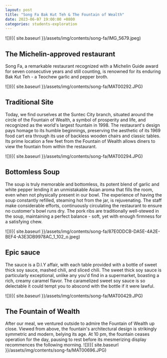 ```yaml
---
layout: post
title: "Song Fa Bak Kut Teh & The Fountain of Wealth"
date: 2023-06-07 19:00:00 +0800
categories: students-exploration
---
```


![]({{ site.baseurl }}/assets/img/contents/song-fa/IMG_5679.jpeg)
## The Michelin-approved restaurant
Song Fa, a remarkable restaurant recognized with a Michelin Guide award for seven consecutive years and still counting, is renowned for its enduring Bak Kut Teh - a Teochew garlic and pepper broth.

![]({{ site.baseurl }}/assets/img/contents/song-fa/MAT00292.JPG)
## Traditional Site
Today, we find ourselves at the Suntec City branch, situated around the circle of the Fountain of Wealth, a symbol of prosperity and life, and recognized as the world's largest fountain in 1998. The restaurant's design pays homage to its humble beginnings, preserving the aesthetic of its 1969 food cart era through its use of backless wooden chairs and classic tables. Its prime location a few feet from the Fountain of Wealth allows diners to view the fountain from within the restaurant.

![]({{ site.baseurl }}/assets/img/contents/song-fa/MAT00294.JPG)
## Bottomless Soup
The soup is truly memorable and bottomless, its potent blend of garlic and white pepper lending it an unmistakable Asian aroma that fills the room, even when not physically present in our bowl. The experience of having the soup constantly refilled, steaming hot from the jar, is rejuvenating. The staff make considerable efforts, continuously circulating the restaurant to ensure no customer's bowl runs dry. The pork ribs are traditionally well-stewed in the soup, maintaining a perfect balance - soft, yet with enough firmness for a satisfying chew.

![]({{ site.baseurl }}/assets/img/contents/song-fa/87E0DDCB-DA5E-4A2E-BEF4-A3E3DB9978AC_1_102_o.jpeg)
## Epic sauce
The sauce is a D.I.Y affair, with each table provided with a bottle of sweet thick soy sauce, mashed chili, and sliced chili. The sweet thick soy sauce is particularly exceptional, unlike any you'd find in a supermarket, boasting a rich, creamy caramel flavor. The caramelized sweet soy sauce is so delectable it could tempt you to abscond with the bottle if it were lawful.

![]({{ site.baseurl }}/assets/img/contents/song-fa/MAT00429.JPG)
## The Fountain of Wealth
After our meal, we ventured outside to admire the Fountain of Wealth up close. Viewed from above, the fountain's architectural design is strikingly symmetric and modern, belying its age. At 10 pm, the fountain ceases operation for the day, pausing to rest before its mesmerizing display recommences the following morning.
![]({{ site.baseurl }}/assets/img/contents/song-fa/MAT00696.JPG)